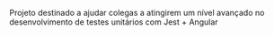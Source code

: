 Projeto destinado a ajudar colegas a atingirem um nível avançado no desenvolvimento de testes unitários com Jest + Angular
